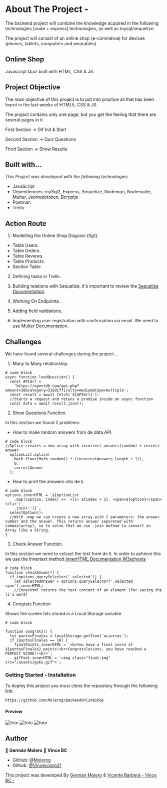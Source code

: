 # About The Project -

The backend project will combine the knowledge acquired in the following technologies [node + express] technologies, as well as mysql/sequelize.

The project will consist of an online shop (e-commerce) for devices (phones, tablets, computers and wearables).

## Online Shop

Javascript Quiz built with HTML, CSS & JS.

## Project Objective

The main objective of this project is to put into practice all that has been learnt in the last weeks of HTML5, CSS & JS.

The project contains only one page, but you get the feeling that there are several pages in it.

First Section -> Gif Init & Start

Second Section -> Quiz Questions

Third Section -> Show Results

## Built with...

_This Project was developed with the following technologies_

- JavaScript
- Dependencies: mySql2, Express, Sequelize, Nodemon, Nodemailer, Multer, Jsonwebtoken, Bcryptjs
- Postman
- Trello

## Action Route

1. Modelling the Online Shop Diagram (fig1).

- Table Users.
- Table Orders.
- Table Reviews.
- Table Products.
- Section Table

2. Defining tasks in Trello.

3. Building relations with Sequelize, it's important to review the [Sequelize Documentation](https://sequelize.org/docs/v6/getting-started/).

4. Working On Endpoints.

5. Adding field validations.

6. Implementing user registration with confirmation via email. We need to use [Multer Documentation](https://www.npmjs.com/package/multer).

## Challenges

We have found several challenges during the project...

1. Many to Many relationship.

```
# code block
async function loadQuestion() {
  const APIUrl =
    'https://opentdb.com/api.php?amount=10&category=31&difficulty=medium&type=multiple';
  const result = await fetch(`${APIUrl}`);
  //Starts a request and retuns a promise inside an async function
  const data = await result.json();
```

2. Show Questions Function.

In this section we found 2 problems:

- How to make random answers from de data API.

```
# code block
//Splice creates a new array with incorrect answers(random) + correct answer
  optionList.splice(
    Math.floor(Math.random() * (incorrectAnswers.length + 1)),
    0,
    correctAnswer
  );
```

- How to print the answers into de li.

```
# code block
options.innerHTML = `${optionList
    .map((option, index) => `<li> ${index + 1}. <span>${option}</span> </li>`)
    .join('')}`;
  selectOption();
  //With .map we can create a new array with 2 parameters: the answer number and the answer. This returns answer separeted with commas(array), so to solve that we use .join method to convert an Array like a String.
}

```

3. Check Answer Function.

In this section we need to extract the text form de li. In order to achieve this we use the Innertext method.[InnerHTML Documentation W3schools](https://www.w3schools.com/jsref/prop_html_innerhtml.asp)

```
# code block
function checkAnswer() {
  if (options.querySelector('.selected')) {
    let selectedAnswer = options.querySelector('.selected span').innerHTML;
    //InnerHtml returns the text content of an element (for saving the li's word)
```

4. Congrats Function

Shows the screen hits stored in a Local Storage variable

```
# code block

function congrats() {
  let puntosFinales = localStorage.getItem('aciertos');
  if (puntosFinales == 10) {
    finalPoints.innerHTML = `<b>You have a final score of ${puntosFinales} points!<br>Congratulations, you have reached a PERFECT SCORE!!<b/>`;
    gifFoot.innerHTML = `<img class="final-img" src="/assets/goku.gif">`;

```

### Getting Started - Installation

To deploy this project you must clone the repository through the following link:

```
https://github.com/Molerog/BackendOnlineShop
```

#### Preview

![foto](./assets/Loading.png)
![foto](./assets/Main.png)
![foto](./assets/Show_results.png)

## Author

👤 **Germán Molero**
👤 **Vince BC**

- GitHub: [@Molerog](https://github.com/Molerog)
- Github: [@Vincecoorp21](https://github.com/Vincecoorp21)

This project was developed By [Germán Molero](https://github.com/Molerog) & [Vicente Barberá - Vince BC -](https://github.com/Vincecoorp21)
